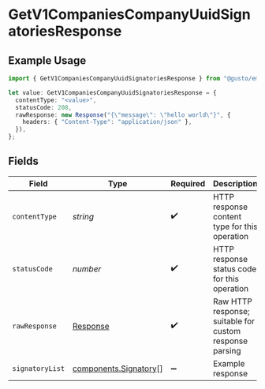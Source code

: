 # GetV1CompaniesCompanyUuidSignatoriesResponse

## Example Usage

```typescript
import { GetV1CompaniesCompanyUuidSignatoriesResponse } from "@gusto/embedded-api/models/operations";

let value: GetV1CompaniesCompanyUuidSignatoriesResponse = {
  contentType: "<value>",
  statusCode: 208,
  rawResponse: new Response("{\"message\": \"hello world\"}", {
    headers: { "Content-Type": "application/json" },
  }),
};
```

## Fields

| Field                                                                 | Type                                                                  | Required                                                              | Description                                                           |
| --------------------------------------------------------------------- | --------------------------------------------------------------------- | --------------------------------------------------------------------- | --------------------------------------------------------------------- |
| `contentType`                                                         | *string*                                                              | :heavy_check_mark:                                                    | HTTP response content type for this operation                         |
| `statusCode`                                                          | *number*                                                              | :heavy_check_mark:                                                    | HTTP response status code for this operation                          |
| `rawResponse`                                                         | [Response](https://developer.mozilla.org/en-US/docs/Web/API/Response) | :heavy_check_mark:                                                    | Raw HTTP response; suitable for custom response parsing               |
| `signatoryList`                                                       | [components.Signatory](../../models/components/signatory.md)[]        | :heavy_minus_sign:                                                    | Example response                                                      |
